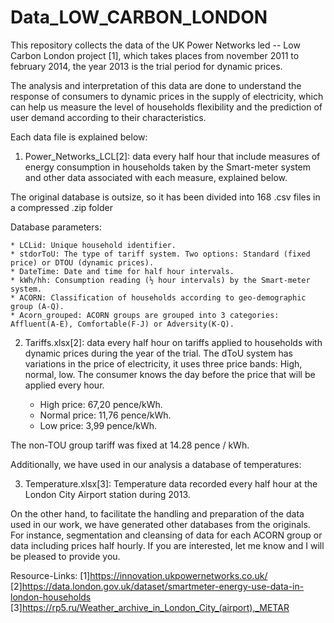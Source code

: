 # Data_LOW_CARBON_LONDON

This repository collects the data of the UK Power Networks led -- Low Carbon London project [1], which takes places 
from november 2011 to february 2014, the year 2013 is the trial period for dynamic prices. 

The analysis and interpretation of this data are done to understand the response of consumers to dynamic prices in the supply of electricity, which can help us measure the level of households flexibility and the prediction of user demand according to their characteristics.

Each data file is explained below:


1) Power_Networks_LCL[2]: data every half hour that include measures of energy consumption in households taken 
by the Smart-meter system and other data associated with each measure, explained below. 

The original database is outsize, so it has been divided into 168 .csv files in a compressed .zip folder

Database parameters:

	* LCLid: Unique household identifier.
	* stdorToU: The type of tariff system. Two options: Standard (fixed price) or DTOU (dynamic prices).
	* DateTime: Date and time for half hour intervals.
	* kWh/hh: Consumption reading (½ hour intervals) by the Smart-meter system.
	* ACORN: Classification of households according to geo-demographic group (A-Q). 
	* Acorn_grouped: ACORN groups are grouped into 3 categories: Affluent(A-E), Comfortable(F-J) or Adversity(K-Q).

2) Tariffs.xlsx[2]: data every half hour on tariffs applied to households with dynamic prices during the year of the trial. The dToU system has variations in the price of electricity, it uses three price bands: High, normal, low. The consumer knows the day before the price that will be applied every hour.

	* High price: 67,20 pence/kWh.
	* Normal price: 11,76 pence/kWh.
	* Low price: 3,99 pence/kWh.

The non-TOU group tariff was fixed at 14.28 pence / kWh.

Additionally, we have used in our analysis a database of temperatures:

3) Temperature.xlsx[3]: Temperature data recorded every half hour at the London City Airport station during 2013.


On the other hand, to facilitate the handling and preparation of the data used in our work, we have generated other databases from the originals. For instance, segmentation and cleansing of data for each ACORN group or data including prices half hourly. If you are interested, let me know and I will be pleased to provide you.


Resource-Links:
[1]https://innovation.ukpowernetworks.co.uk/ 
[2]https://data.london.gov.uk/dataset/smartmeter-energy-use-data-in-london-households
[3]https://rp5.ru/Weather_archive_in_London_City_(airport),_METAR
